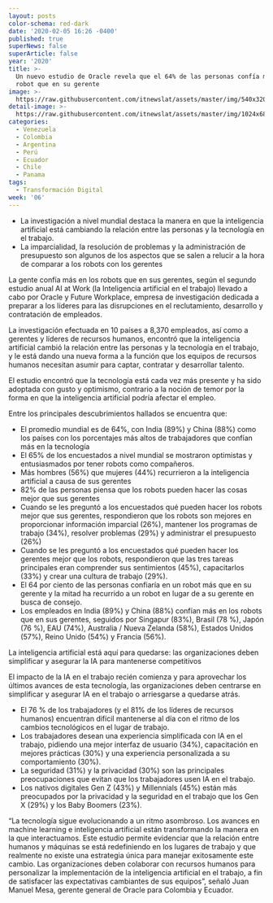 ```yaml
---
layout: posts
color-schema: red-dark
date: '2020-02-05 16:26 -0400'
published: true
superNews: false
superArticle: false
year: '2020'
title: >-
  Un nuevo estudio de Oracle revela que el 64% de las personas confía más en un
  robot que en su gerente
image: >-
  https://raw.githubusercontent.com/itnewslat/assets/master/img/540x320/Robots-p.jpg
detail-image: >-
  https://raw.githubusercontent.com/itnewslat/assets/master/img/1024x680/Robots-g.jpg
categories:
  - Venezuela
  - Colombia
  - Argentina
  - Perú
  - Ecuador
  - Chile
  - Panama
tags:
  - Transformación Digital
week: '06'
---
```

- La investigación a nivel mundial destaca la manera en que la inteligencia artificial está cambiando la relación entre las personas y la tecnología en el trabajo.
- La imparcialidad, la resolución de problemas y la administración de presupuesto son algunos de los aspectos que se salen a relucir a la hora de comparar a los robots con los gerentes
 
La gente confía más en los robots que en sus gerentes, según el segundo estudio anual AI at Work (la Inteligencia artificial en el trabajo) llevado a cabo por Oracle y Future Workplace, empresa de investigación dedicada a preparar a los líderes para las disrupciones en el reclutamiento, desarrollo y contratación de empleados. 
 
La investigación efectuada en 10 países a 8,370 empleados, así como a gerentes y líderes de recursos humanos, encontró que la inteligencia artificial cambió la relación entre las personas y la tecnología en el trabajo, y le está dando una nueva forma a la función que los equipos de recursos humanos necesitan asumir para captar, contratar y desarrollar talento. 
 
El estudio encontró que la tecnología está cada vez más presente y ha sido adoptada con gusto y optimismo, contrario a la noción de temor por la forma en que la inteligencia artificial podría afectar el empleo. 
 
Entre los principales descubrimientos hallados se encuentra que: 
 
- El promedio mundial es de 64%, con India (89%) y China (88%) como los países con los porcentajes más altos de trabajadores que confían más en la tecnología
- El 65% de los encuestados a nivel mundial se mostraron optimistas y entusiasmados por tener robots como compañeros.  
- Más hombres (56%) que mujeres (44%) recurrieron a la inteligencia artificial a causa de sus gerentes
- 82% de las personas piensa que los robots pueden hacer las cosas mejor que sus gerentes
- Cuando se les preguntó a los encuestados qué pueden hacer los robots mejor que sus gerentes, respondieron que los robots son mejores en proporcionar información imparcial (26%), mantener los programas de trabajo (34%), resolver problemas (29%) y administrar el presupuesto (26%)
- Cuando se les preguntó a los encuestados qué pueden hacer los gerentes mejor que los robots, respondieron que las tres tareas principales eran comprender sus sentimientos (45%), capacitarlos (33%) y crear una cultura de trabajo (29%). 
- El 64 por ciento de las personas confiaría en un robot más que en su gerente y la mitad ha recurrido a un robot en lugar de a su gerente en busca de consejo.
- Los empleados en India (89%) y China (88%) confían más en los robots que en sus gerentes, seguidos por Singapur (83%), Brasil (78 %), Japón (76 %), EAU (74%), Australia / Nueva Zelanda (58%), Estados Unidos (57%), Reino Unido (54%) y Francia (56%).
 
La inteligencia artificial está aquí para quedarse: las organizaciones deben simplificar y asegurar la IA para mantenerse competitivos
 
El impacto de la IA en el trabajo recién comienza y para aprovechar los últimos avances de esta tecnología, las organizaciones deben centrarse en simplificar y asegurar IA en el trabajo o arriesgarse a quedarse atrás.
 
- El 76 % de los trabajadores (y el 81% de los líderes de recursos humanos) encuentran difícil mantenerse al día con el ritmo de los cambios tecnológicos en el lugar de trabajo.
- Los trabajadores desean una experiencia simplificada con IA en el trabajo, pidiendo una mejor interfaz de usuario (34%), capacitación en mejores prácticas (30%) y una experiencia personalizada a su comportamiento (30%).
- La seguridad (31%) y la privacidad (30%) son las principales preocupaciones que evitan que los trabajadores usen IA en el trabajo.
- Los nativos digitales Gen Z (43%) y Millennials (45%) están más preocupados por la privacidad y la seguridad en el trabajo que los Gen X (29%) y los Baby Boomers (23%).
 
“La tecnología sigue evolucionando a un ritmo asombroso. Los avances en machine learning e inteligencia artificial están transformando la manera en la que interactuamos. Este estudio permite evidenciar que la relación entre humanos y máquinas se está redefiniendo en los lugares de trabajo y que realmente no existe una estrategia única para manejar exitosamente este cambio. Las organizaciones deben colaborar con recursos humanos para personalizar la implementación de la inteligencia artificial en el trabajo, a fin de satisfacer las expectativas cambiantes de sus equipos”, señaló Juan Manuel Mesa, gerente general de Oracle para Colombia y Ecuador.